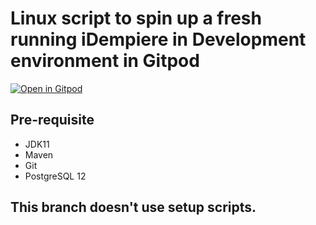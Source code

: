 # Linux script to spin up a fresh running iDempiere in Development environment in Gitpod

[![Open in Gitpod](https://gitpod.io/button/open-in-gitpod.svg)](https://gitpod.io/#https://github.com/bitsnaps/idempiere-dev-setup/tree/dev)

## Pre-requisite
* JDK11
* Maven
* Git
* PostgreSQL 12

## This branch doesn't use setup scripts.
